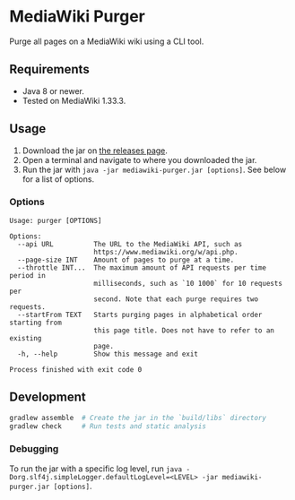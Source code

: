 # MediaWiki Purger
Purge all pages on a MediaWiki wiki using a CLI tool.

## Requirements
* Java 8 or newer.
* Tested on MediaWiki 1.33.3.

## Usage
1. Download the jar on [the releases page](https://github.com/FWDekker/mediawiki-purger/releases).
2. Open a terminal and navigate to where you downloaded the jar.
3. Run the jar with `java -jar mediawiki-purger.jar [options]`. See below for a list of options.

### Options
```
Usage: purger [OPTIONS]

Options:
  --api URL          The URL to the MediaWiki API, such as
                     https://www.mediawiki.org/w/api.php.
  --page-size INT    Amount of pages to purge at a time.
  --throttle INT...  The maximum amount of API requests per time period in
                     milliseconds, such as `10 1000` for 10 requests per
                     second. Note that each purge requires two requests.
  --startFrom TEXT   Starts purging pages in alphabetical order starting from
                     this page title. Does not have to refer to an existing
                     page.
  -h, --help         Show this message and exit

Process finished with exit code 0
```

## Development
```bash
gradlew assemble  # Create the jar in the `build/libs` directory
gradlew check     # Run tests and static analysis
```

### Debugging
To run the jar with a specific log level, run
`java -Dorg.slf4j.simpleLogger.defaultLogLevel=<LEVEL> -jar mediawiki-purger.jar [options]`.
